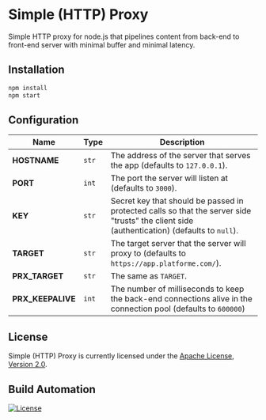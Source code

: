 # Simple (HTTP) Proxy

Simple HTTP proxy for node.js that pipelines content from back-end to front-end server with minimal buffer and minimal latency.

## Installation

```bash
npm install
npm start
```

## Configuration

| Name | Type | Description |
| ----- | ----- | ----- |
| **HOSTNAME** | `str` | The address of the server that serves the app (defaults to `127.0.0.1`). |
| **PORT** | `int` | The port the server will listen at (defaults to `3000`). |
| **KEY** | `str` | Secret key that should be passed in protected calls so that the server side "trusts" the client side (authentication) (defaults to `null`). |
| **TARGET** | `str` | The target server that the server will proxy to (defaults to `https://app.platforme.com/`). |
| **PRX_TARGET** | `str` | The same as `TARGET`. |
| **PRX_KEEPALIVE** | `int` | The number of milliseconds to keep the back-end connections alive in the connection pool (defaults to `600000`) |

## License

Simple (HTTP) Proxy is currently licensed under the [Apache License, Version 2.0](http://www.apache.org/licenses/).

## Build Automation

[![License](https://img.shields.io/badge/license-Apache%202.0-blue.svg)](https://www.apache.org/licenses/)
